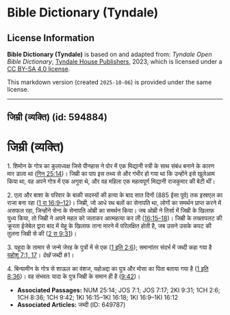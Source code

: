 # Bible Dictionary (Tyndale)

## License Information

**Bible Dictionary (Tyndale)** is based on and adapted from: _Tyndale Open Bible Dictionary_, [Tyndale House Publishers](https://tyndaleopenresources.com/), 2023, which is licensed under a [CC BY-SA 4.0 license](https://creativecommons.org/licenses/by-sa/4.0/legalcode.en).

This markdown version (created `2025-10-06`) is provided under the same license.



--------------------------------

## जिम्री (व्यक्ति) (id: 594884)

जिम्री (व्यक्ति)
================

1\. शिमोन के गोत्र का कुलाध्यक्ष जिसे पीनहास ने पोर में एक मिद्यानी स्त्री के साथ संबंध बनाने के कारण मार डाला था ([गिन 25:14](https://ref.ly/Num25:14))। जिम्री का पाप इस तथ्य से और गंभीर हो गया था कि उन्होंने इसे खुलेआम किया था, वह अपने गोत्र में एक अगुवा थे, और वह महिला एक महत्वपूर्ण मिद्यानी राजकुमार की बेटी थीं।

2\. एला और बाशा के परिवार के बाकी सदस्यों की हत्या के बाद सात दिनों (885 ईसा पूर्व) तक इस्राएल का राजा बना रहा ([1 रा 16:9–12](https://ref.ly/1Kgs16:9-1Kgs16:12))। जिम्री, जो आधे रथ बलों का सेनापति था, लोगों का समर्थन प्राप्त करने में असफल रहा, जिन्होंने सेना के सेनापति ओम्री का समर्थन किया। जब ओम्री ने तिर्सा में जिम्री के खिलाफ युध्य किया, तो जिम्री ने अपने महल को जलाकर आत्महत्या कर ली ([16:15–18](https://ref.ly/1Kgs16:15-1Kgs16:18))। जिम्री के तख्तापलट की क्रूरता ईजेबेल द्वारा बाद में येहू के खिलाफ ताना मारने में परिलक्षित होती है, जब उसने उसके कपट की तुलना जिम्री से की ([2 रा 9:31](https://ref.ly/2Kgs9:31))।

3\. यहूदा के तामार से जन्मे जेरह के पुत्रों में से एक ([1 इति 2:6](https://ref.ly/1Chr2:6)); समानांतर संदर्भ में जब्दी कहा गया है [यहोशू 7:1, 17](https://ref.ly/Josh7:1,Josh7:17)। *देखें* जब्दी \#1।

4\. बिन्यामीन के गोत्र से शाऊल का वंशज, यहोअद्दा का पुत्र और मोसा का पिता बताया गया है ([1 इति 8:36](https://ref.ly/1Chr8:36))। वह संभवतः यादा के पुत्र जिम्री के समान ही है ([9:42](https://ref.ly/1Chr9:42))।

* **Associated Passages:** NUM 25:14; JOS 7:1; JOS 7:17; 2KI 9:31; 1CH 2:6; 1CH 8:36; 1CH 9:42; 1KI 16:15–1KI 16:18; 1KI 16:9–1KI 16:12
* **Associated Articles:** जब्दी (ID: 649787)

